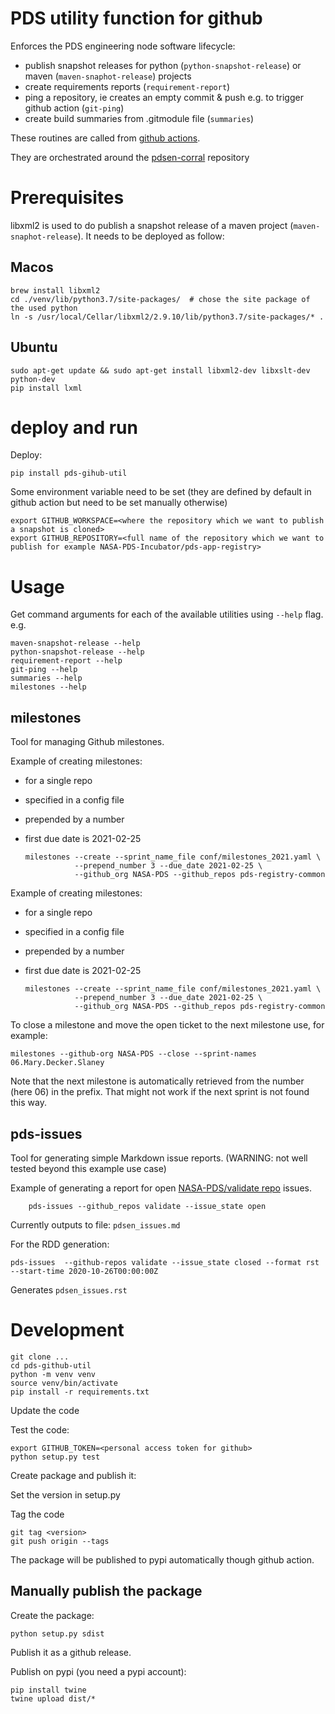 # PDS utility function for github

Enforces the PDS engineering node software lifecycle:
  - publish snapshot releases for python (`python-snapshot-release`) or maven  (`maven-snaphot-release`) projects
  - create requirements reports (`requirement-report`)
  - ping a repository, ie creates an empty commit & push e.g. to trigger github action (`git-ping`)
  - create build summaries from .gitmodule file (`summaries`)
  
These routines are called from [github actions](https://github.com/features/actions).

They are orchestrated around the [pdsen-corral](https://github.com/nasa-pds/pdsen-corral/) repository  
  


# Prerequisites

libxml2 is used to do publish a snapshot release of a maven project (`maven-snaphot-release`). It needs to be deployed as follow:

## Macos

    brew install libxml2
    cd ./venv/lib/python3.7/site-packages/  # chose the site package of the used python
    ln -s /usr/local/Cellar/libxml2/2.9.10/lib/python3.7/site-packages/* .

## Ubuntu

    sudo apt-get update && sudo apt-get install libxml2-dev libxslt-dev python-dev
    pip install lxml

# deploy and run

Deploy:

    pip install pds-gihub-util

Some environment variable need to be set (they are defined by default in github action but need to be set manually otherwise)

    export GITHUB_WORKSPACE=<where the repository which we want to publish a snapshot is cloned>
    export GITHUB_REPOSITORY=<full name of the repository which we want to publish for example NASA-PDS-Incubator/pds-app-registry>
    

# Usage

Get command arguments for each of the available utilities using `--help` flag. e.g.

    maven-snapshot-release --help
    python-snapshot-release --help
    requirement-report --help
    git-ping --help
    summaries --help
    milestones --help


## milestones

Tool for managing Github milestones.

Example of creating milestones:
  * for a single repo
  * specified in a config file
  * prepended by a number
  * first due date is 2021-02-25

        milestones --create --sprint_name_file conf/milestones_2021.yaml \
                   --prepend_number 3 --due_date 2021-02-25 \
                   --github_org NASA-PDS --github_repos pds-registry-common


Example of creating milestones:
  * for a single repo
  * specified in a config file
  * prepended by a number
  * first due date is 2021-02-25

        milestones --create --sprint_name_file conf/milestones_2021.yaml \
                   --prepend_number 3 --due_date 2021-02-25 \
                   --github_org NASA-PDS --github_repos pds-registry-common
                   
                   
To close a milestone and move the open ticket to the next milestone use, for example:

    milestones --github-org NASA-PDS --close --sprint-names 06.Mary.Decker.Slaney

Note that the next milestone is automatically retrieved from the number (here 06) in the prefix. That might not work if the next sprint is not found this way.

## pds-issues

Tool for generating simple Markdown issue reports. (WARNING: not well tested beyond this example use case)

Example of generating a report for open [NASA-PDS/validate repo](https://github.com/NASA-PDS/validate) issues.

        pds-issues --github_repos validate --issue_state open

Currently outputs to file: `pdsen_issues.md`

For the RDD generation:

    pds-issues  --github-repos validate --issue_state closed --format rst --start-time 2020-10-26T00:00:00Z
    
Generates `pdsen_issues.rst`

# Development
 
    git clone ...
    cd pds-github-util
    python -m venv venv
    source venv/bin/activate
    pip install -r requirements.txt
    
Update the code

Test the code:

    export GITHUB_TOKEN=<personal access token for github>
    python setup.py test

Create package and publish it:

Set the version in setup.py

Tag the code

    git tag <version>
    git push origin --tags

The package will be published to pypi automatically though github action.

## Manually publish the package

Create the package:

    python setup.py sdist

Publish it as a github release.

Publish on pypi (you need a pypi account):

    pip install twine
    twine upload dist/*
    
    
    